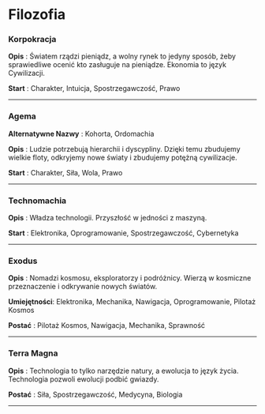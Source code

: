 <h1>Filozofia</h1>

<h3>Korpokracja</h3>

**Opis** : Światem rządzi pieniądz, a wolny rynek to jedyny sposób, żeby sprawiedliwe ocenić kto zasługuje na pieniądze. Ekonomia to język Cywilizacji.

**Start** : Charakter, Intuicja, Spostrzegawczość, Prawo

<hr>

<h3>Agema</h3>

**Alternatywne Nazwy** : Kohorta, Ordomachia

**Opis** : Ludzie potrzebują hierarchii i dyscypliny. Dzięki temu zbudujemy wielkie floty, odkryjemy nowe światy i zbudujemy potężną cywilizacje.

**Start** :  Charakter, Siła, Wola, Prawo

<hr>

<h3>Technomachia</h3>

**Opis** : Władza technologii. Przyszłość w jedności z maszyną.

**Start** :  Elektronika, Oprogramowanie, Spostrzegawczość, Cybernetyka

<hr>

<h3>Exodus</h3>

**Opis** : Nomadzi kosmosu, eksploratorzy i podróżnicy. Wierzą w kosmiczne przeznaczenie i odkrywanie nowych światów.

**Umiejętności**: Elektronika, Mechanika, Nawigacja, Oprogramowanie, Pilotaż Kosmos

**Postać** : Pilotaż Kosmos, Nawigacja, Mechanika, Sprawność

<hr>

<h3>Terra Magna</h3>

**Opis** : Technologia to tylko narzędzie natury, a ewolucja to język życia. Technologia pozwoli ewolucji podbić gwiazdy.

**Postać** : Siła, Spostrzegawczość, Medycyna, Biologia

<hr>


